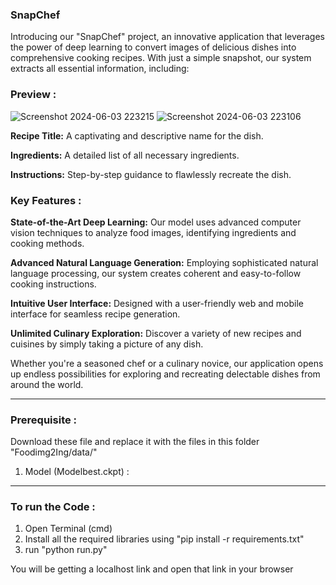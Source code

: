 ### SnapChef

Introducing our "SnapChef" project, an innovative application that leverages the power of deep learning to convert images of delicious dishes into comprehensive cooking recipes. With just a simple snapshot, our system extracts all essential information, including:

### Preview :
![Screenshot 2024-06-03 223215](https://github.com/DivyangJoshi1/SnapChef/assets/99973206/b63d176b-461c-4d96-9321-230b07cf95d0)
![Screenshot 2024-06-03 223106](https://github.com/DivyangJoshi1/SnapChef/assets/99973206/53576b01-1a7a-42d6-8ae8-1c8c86a2327c)

**Recipe Title:** A captivating and descriptive name for the dish.

**Ingredients:** A detailed list of all necessary ingredients.

**Instructions:** Step-by-step guidance to flawlessly recreate the dish.

### Key Features : 

**State-of-the-Art Deep Learning:** Our model uses advanced computer vision techniques to analyze food images, identifying ingredients and cooking methods.

**Advanced Natural Language Generation:** Employing sophisticated natural language processing, our system creates coherent and easy-to-follow cooking instructions.

**Intuitive User Interface:** Designed with a user-friendly web and mobile interface for seamless recipe generation.

**Unlimited Culinary Exploration:** Discover a variety of new recipes and cuisines by simply taking a picture of any dish.

Whether you're a seasoned chef or a culinary novice, our application opens up endless possibilities for exploring and recreating delectable dishes from around the world.

---


### Prerequisite :
Download these file and replace it with the files in this folder "Foodimg2Ing/data/"

1. Model (Modelbest.ckpt) :

---

### To run the Code :

1. Open Terminal (cmd)
2. Install all the required libraries using "pip install -r requirements.txt"
3. run "python run.py"

You will be getting a localhost link and open that link in your browser 

